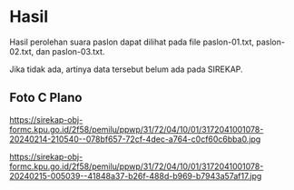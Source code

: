 # Hasil

Hasil perolehan suara paslon dapat dilihat pada file paslon-01.txt, paslon-02.txt, dan paslon-03.txt.

Jika tidak ada, artinya data tersebut belum ada pada SIREKAP.

## Foto C Plano

https://sirekap-obj-formc.kpu.go.id/2f58/pemilu/ppwp/31/72/04/10/01/3172041001078-20240214-210540--078bf657-72cf-4dec-a764-c0cf60c6bba0.jpg

https://sirekap-obj-formc.kpu.go.id/2f58/pemilu/ppwp/31/72/04/10/01/3172041001078-20240215-005039--41848a37-b26f-488d-b969-b7943a57af17.jpg
